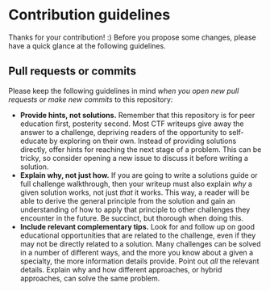 # Contribution guidelines

Thanks for your contribution! :) Before you propose some changes, please have a quick glance at the following guidelines.

## Pull requests or commits

Please keep the following guidelines in mind *when you open new pull requests or make new commits* to this repository:

* **Provide hints, not solutions.** Remember that this repository is for peer education first, posterity second. Most CTF writeups give away the answer to a challenge, depriving readers of the opportunity to self-educate by exploring on their own. Instead of providing solutions directly, offer hints for reaching the next stage of a problem. This can be tricky, so consider opening a new issue to discuss it before writing a solution.
* **Explain why, not just how.** If you are going to write a solutions guide or full challenge walkthrough, then your writeup must also explain *why* a given solution works, not just *that* it works. This way, a reader will be able to derive the general principle from the solution and gain an understanding of how to apply that principle to other challenges they encounter in the future. Be succinct, but thorough when doing this.
* **Include relevant complementary tips.** Look for and follow up on good educational opportunities that are related to the challenge, even if they may not be directly related to a solution. Many challenges can be solved in a number of different ways, and the more you know about a given a specialty, the more information details provide. Point out *all* the relevant details. Explain why and how different approaches, or hybrid approaches, can solve the same problem.
